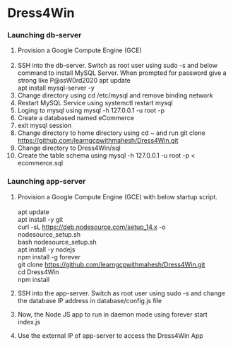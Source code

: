 # Dress4Win

### Launching db-server
1. Provision a Google Compute Engine (GCE) <br/><br/>
2. SSH into the db-server. Switch as root user using sudo -s and below command to install MySQL Server. When prompted for password give a strong like P@ssW0rd2020
apt update <br/>
apt install mysql-server -y <br/>
3. Change directory using cd /etc/mysql and remove binding network
4. Restart MySQL Service using systemctl restart mysql
5. Loging to mysql using mysql -h 127.0.0.1 -u root -p 
6. Create a databased named eCommerce
7. exit mysql session 
8. Change directory to home directory using cd ~ and run git clone https://github.com/learngcpwithmahesh/Dress4Win.git 
9. Change directory to Dress4Win/sql
10. Create the table schema using mysql -h 127.0.0.1 -u root -p < ecommerce.sql

### Launching app-server

1. Provision a Google Compute Engine (GCE) with below startup script. <br/><br/>
apt update <br/>
apt install -y git <br/>
curl -sL https://deb.nodesource.com/setup_14.x -o nodesource_setup.sh <br/>
bash nodesource_setup.sh <br/>
apt install -y nodejs <br/>
npm install -g forever <br/>
git clone https://github.com/learngcpwithmahesh/Dress4Win.git <br/>
cd Dress4Win <br/>
npm install <br/>

2. SSH into the app-server. Switch as root user using sudo -s and change the database IP address in database/config.js file
3. Now, the Node JS app to run in daemon mode using forever start index.js
4. Use the external IP of app-server to access the Dress4Win App
